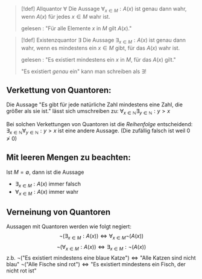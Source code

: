 > [!def] Allquantor $\forall$
> Die Aussage $\forall_{x\in M}:A(x)$ ist genau dann wahr, wenn $A(x)$ für jedes $x\in M$ wahr ist.
> 
> gelesen : "Für alle Elemente $x$ in $M$ gilt $A(x)$."

>[!def] Existenzquantor $\exists$
>Die Aussage $\exists_{x\in M}:A(x)$ ist genau dann wahr, wenn es mindestens ein $x\in M$ gibt, für das $A(x)$ wahr ist.
>
>gelesen : "Es existiert mindestens ein $x$ in $M$, für das $A(x)$ gilt."
>
>"Es existiert *genau* ein" kann man schreiben als $\exists!$

## Verkettung von Quantoren:
Die Aussage
"Es gibt für jede natürliche Zahl mindestens eine Zahl, die größer als sie ist." lässt sich umschreiben zu:
$\forall_{x\in \mathbb{N}}\exists_{y\in \mathbb{N}} : y>x$

Bei solchen Verkettungen von Quantoren ist die *Reihenfolge* entscheidend:
$\exists_{x\in \mathbb{N}}\forall_{y\in \mathbb{N}}:y>x$ ist eine andere Aussage. (Die zufällig falsch ist weil $0\not>0$)
## Mit leeren Mengen zu beachten:
Ist $M=\emptyset$, dann ist die Aussage
- $\exists_{x\in M}:A(x)$ immer falsch
- $\forall_{x\in M}:A(x)$ immer wahr

## Verneinung von Quantoren
Aussagen mit Quantoren werden wie folgt negiert:
$$
\neg\big(\exists_{x\in M}:A(x)\big) \iff \forall_{x\in M}\neg\big(A(x)\big)
$$
$$
\neg(\forall_{x\in M}:A(x)) \iff \exists_{x\in M}:\neg \big(A(x)\big)
$$
z.b.
$\neg(\text{"Es existiert mindestens eine blaue Katze"})\iff\text{"Alle Katzen sind nicht blau"}$
$\neg(\text{"Alle Fische sind rot"})\iff\text{"Es existiert mindestens ein Fisch, der nicht rot ist"}$

